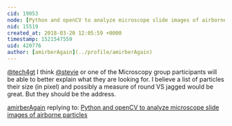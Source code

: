```yaml
---
cid: 19053
node: [Python and openCV to analyze microscope slide images of airborne particles](../notes/amirberAgain/01-12-2018/python-and-opencv-to-analyze-microscope-slide-images-of-airborne-particles)
nid: 15519
created_at: 2018-03-20 12:05:59 +0000
timestamp: 1521547559
uid: 420776
author: [amirberAgain](../profile/amirberAgain)
---
```


[@tech4gt](/profile/tech4gt) I think [@stevie](/profile/stevie) or one of the Microscopy group participants will be able to better explain what they are looking for. I believe a list of particles their size (in pixel) and possibly a measure of round VS jagged would be great. But they should be the address.

[amirberAgain](../profile/amirberAgain) replying to: [Python and openCV to analyze microscope slide images of airborne particles](../notes/amirberAgain/01-12-2018/python-and-opencv-to-analyze-microscope-slide-images-of-airborne-particles)

